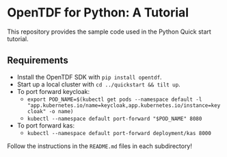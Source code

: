 # OpenTDF for Python: A Tutorial

This repository provides the sample code used in the Python Quick start tutorial.

## Requirements

* Install the OpenTDF SDK with `pip install opentdf`.
* Start up a local cluster with `cd ../quickstart && tilt up`.
* To port forward keycloak:
  * `export POD_NAME=$(kubectl get pods --namespace default -l "app.kubernetes.io/name=keycloak,app.kubernetes.io/instance=keycloak" -o name)`
  * `kubectl --namespace default port-forward "$POD_NAME" 8080`
* To port forward kas:
  * `kubectl --namespace default port-forward deployment/kas 8000`

Follow the instructions in the `README.md` files in each subdirectory!
